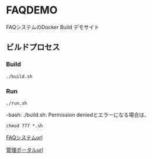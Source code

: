 # FAQDEMO

FAQシステムのDocker Build デモサイト


## ビルドプロセス

### Build
```./build.sh```
### Run
```./run.sh```

-bash: ./build.sh: Permission deniedとエラーになる場合は、

```chmod 777 *.sh```

[FAQシステムurl](http://localhost:52775/csp/user/FAQ.FAQApp.cls?IRISUsername=_system&IRISPassword=demosystem)

[管理ポータルurl](http://localhost:52775/csp/sys/%25CSP.Portal.Home.zen?IRISUsername=_system&IRISPassword=demosystem)
